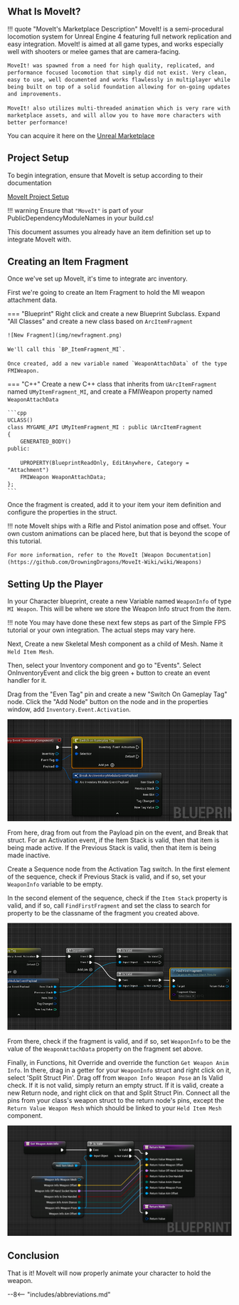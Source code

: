 ## What Is MoveIt?

!!! quote "MoveIt's Marketplace Description"
    MoveIt! is a semi-procedural locomotion system for Unreal Engine 4 featuring full network replication and easy integration. MoveIt! is aimed at all game types, and works especially well with shooters or melee games that are camera-facing.

    MoveIt! was spawned from a need for high quality, replicated, and performance focused locomotion that simply did not exist. Very clean, easy to use, well documented and works flawlessly in multiplayer while being built on top of a solid foundation allowing for on-going updates and improvements.

    MoveIt! also utilizes multi-threaded animation which is very rare with marketplace assets, and will allow you to have more characters with better performance!

You can acquire it here on the [Unreal Marketplace](https://www.unrealengine.com/marketplace/en-US/product/moveit-locomotion-system)

## Project Setup

To begin integration, ensure that MoveIt is setup according to their documentation

[MoveIt Project Setup](https://github.com/DrowningDragons/MoveIt-Wiki/wiki/Project-Setup)


!!! warning
    Ensure that `"MoveIt"` is part of your PublicDependencyModuleNames in your build.cs!


This document assumes you already have an item definition set up to integrate MoveIt with.  

## Creating an Item Fragment


Once we've set up MoveIt, it's time to integrate arc inventory.

First we're going to create an Item Fragment to hold the MI weapon attachment data.  

=== "Blueprint"
    Right click and create a new Blueprint Subclass.  Expand "All Classes" and create a new class based on `ArcItemFragment`

    ![New Fragment](img/newfragment.png)

    We'll call this `BP_ItemFragment_MI`.  

    Once created, add a new variable named `WeaponAttachData` of the type FMIWeapon.

=== "C++"
    Create a new C++ class that inherits from `UArcItemFragment` named `UMyItemFragment_MI`, and create a FMIWeapon property named `WeaponAttachData`

    ```cpp
    UCLASS()
    class MYGAME_API UMyItemFragment_MI : public UArcItemFragment
    {
        GENERATED_BODY()
    public:
    
        UPROPERTY(BlueprintReadOnly, EditAnywhere, Category = "Attachment")
        FMIWeapon WeaponAttachData;
    };
    ```

Once the fragment is created, add it to your item your item definition and configure the properties in the struct.

!!! note
    MoveIt ships with a Rifle and Pistol animation pose and offset.  Your own custom animations can be placed here, but that is beyond the scope of this tutorial.

    For more information, refer to the MoveIt [Weapon Documentation](https://github.com/DrowningDragons/MoveIt-Wiki/wiki/Weapons)

## Setting Up the Player

In your Character blueprint, create a new Variable named `WeaponInfo` of type `MI Weapon`.  This will be where we store the Weapon Info struct from the item.

!!! note
    You may have done these next few steps as part of the Simple FPS tutorial or your own integration.  The actual steps may vary here.  

Next, Create a new Skeletal Mesh component as a child of Mesh.  Name it `Held Item Mesh`.

Then, select your Inventory component and go to "Events".  Select OnInventoryEvent and click the big green + button to create an event handler for it.

Drag from the "Even Tag" pin and create a new "Switch On Gameplay Tag" node.  Click the "Add Node" button on the node and in the properties window, add `Inventory.Event.Activation`.  

![Active Event](img/activation.PNG)


From here, drag from out from the Payload pin on the event, and Break that struct.  For an Activation event, if the Item Stack is valid, then that item is being made active.  If the Previous Stack is valid, then that item is being made inactive.  

Create a Sequence node from the Activation Tag switch.  In the first element of the sequence, check if Previous Stack is valid, and if so, set your `WeaponInfo` variable to be empty.

In the second element of the sequence, check if the `Item Stack` property is valid, and if so, call `FindFirstFragment` and set the class to search for property to be the classname of the fragment you created above.  

![Setting Active](img/validity.png)

From there, check if the fragment is valid, and if so, set `WeaponInfo` to be the value of the `WeaponAttachData` property on the fragment set above.


Finally, in Functions, hit Override and override the function `Get Weapon Anim Info`.  In there, drag in a getter for your `WeaponInfo` struct and right click on it, select 'Split Struct Pin'. Drag off from `Weapon Info Weapon Pose` an Is Valid check.  If it is not valid, simply return an empty struct.  If it is valid, create a new Return node, and right click on that and Split Struct Pin.  Connect all the pins from your class's weapon struct to the return node's pins, except the `Return Value Weapon Mesh` which should be linked to your `Held Item Mesh` component.

![image](img/getweaponaniminfo.png)


## Conclusion

That is it!  MoveIt will now properly animate your character to hold the weapon.


--8<-- "includes/abbreviations.md"